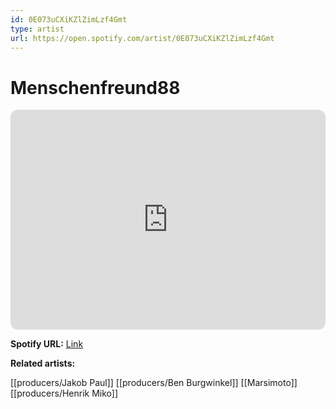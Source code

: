 ```yaml
---
id: 0E073uCXiKZlZimLzf4Gmt
type: artist
url: https://open.spotify.com/artist/0E073uCXiKZlZimLzf4Gmt
---
```

# Menschenfreund88

<iframe style="border-radius:12px" src="https://open.spotify.com/embed/artist/0E073uCXiKZlZimLzf4Gmt" width="100%" height="352" frameBorder="0" allowfullscreen="" allow="autoplay; clipboard-write; encrypted-media; fullscreen; picture-in-picture" loading="lazy"></iframe>

**Spotify URL:** [Link](https://open.spotify.com/artist/0E073uCXiKZlZimLzf4Gmt)

**Related artists:**

[[producers/Jakob Paul]]
[[producers/Ben Burgwinkel]]
[[Marsimoto]]
[[producers/Henrik Miko]]

